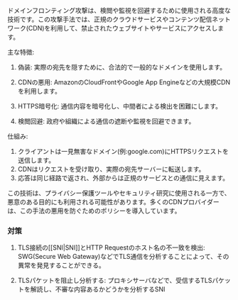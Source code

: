 
ドメインフロンティング攻撃は、検閲や監視を回避するために使用される高度な技術です。この攻撃手法では、正規のクラウドサービスやコンテンツ配信ネットワーク(CDN)を利用して、禁止されたウェブサイトやサービスにアクセスします。

主な特徴:

1. 偽装: 実際の宛先を隠すために、合法的で一般的なドメインを使用します。

2. CDNの悪用: AmazonのCloudFrontやGoogle App Engineなどの大規模CDNを利用します。

3. HTTPS暗号化: 通信内容を暗号化し、中間者による検出を困難にします。

4. 検閲回避: 政府や組織による通信の遮断や監視を回避できます。

仕組み:
1. クライアントは一見無害なドメイン(例:google.com)にHTTPSリクエストを送信します。
2. CDNはリクエストを受け取り、実際の宛先サーバーに転送します。
3. 応答は同じ経路で返され、外部からは正規のサービスとの通信に見えます。

この技術は、プライバシー保護ツールやセキュリティ研究に使用される一方で、悪意のある目的にも利用される可能性があります。多くのCDNプロバイダーは、この手法の悪用を防ぐためのポリシーを導入しています。

### 対策
1. TLS接続の[[SNI|SNI]]とHTTP Requestのホスト名の不一致を検出:
   SWG(Secure Web Gateway)などでTLS通信を分析することによって、その異常を発見することができる。

2. TLSパケットを阻止し分析する:
   プロキシサーバなどで、受信するTLSパケットを解読し、不審な内容あるかどうかを分析するSNI